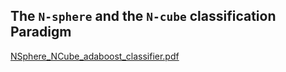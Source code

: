 ## The `N-sphere` and the `N-cube` classification Paradigm

[NSphere_NCube_adaboost_classifier.pdf](https://github.com/abraham-atsiwo/statistical-learning/files/9391635/NSphere_NCube_adaboost_classifier.pdf)

